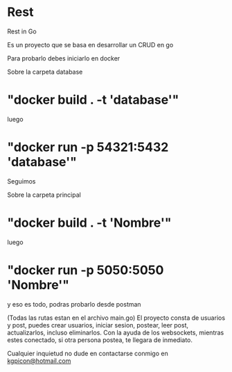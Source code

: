 # Rest
Rest in Go

Es un proyecto que se basa en desarrollar un CRUD en go

Para probarlo debes iniciarlo en docker 

Sobre la carpeta database
# "docker build . -t 'database'"
luego
# "docker run -p 54321:5432 'database'"

Seguimos 

Sobre la carpeta principal
# "docker build . -t 'Nombre'"
luego
# "docker run -p 5050:5050 'Nombre'"

y eso es todo, podras probarlo desde postman 

(Todas las rutas estan en el archivo main.go)
El proyecto consta de usuarios y post, puedes crear usuarios, iniciar sesion, postear, leer post, actualizarlos, incluso eliminarlos.
Con la ayuda de los websockets, mientras estes conectado, si otra persona postea, te llegara de inmediato.

Cualquier inquietud no dude en contactarse conmigo en kgpicon@hotmail.com
